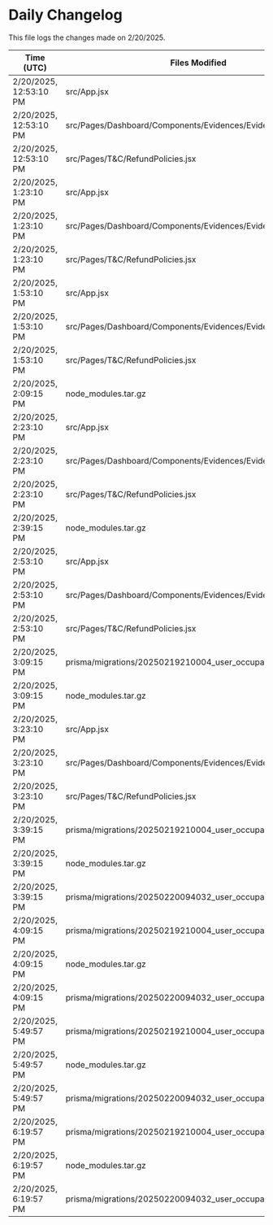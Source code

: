 # Daily Changelog

This file logs the changes made on 2/20/2025.

| Time (UTC)             | Files Modified                    | Changes (Addition/Deletion) |
|------------------------|-----------------------------------|-----------------------------|
| 2/20/2025, 12:53:10 PM | src/App.jsx | 3 Additions & 1 Deletions |
| 2/20/2025, 12:53:10 PM | src/Pages/Dashboard/Components/Evidences/Evidences.jsx | 23 Additions & 2 Deletions |
| 2/20/2025, 12:53:10 PM | src/Pages/T&C/RefundPolicies.jsx | 0 Additions & 0 Deletions |
| 2/20/2025, 1:23:10 PM | src/App.jsx | 3 Additions & 1 Deletions|
| 2/20/2025, 1:23:10 PM | src/Pages/Dashboard/Components/Evidences/Evidences.jsx | 23 Additions & 2 Deletions|
| 2/20/2025, 1:23:10 PM | src/Pages/T&C/RefundPolicies.jsx | 0 Additions & 0 Deletions|
| 2/20/2025, 1:53:10 PM | src/App.jsx | 3 Additions & 1 Deletions|
| 2/20/2025, 1:53:10 PM | src/Pages/Dashboard/Components/Evidences/Evidences.jsx | 23 Additions & 2 Deletions|
| 2/20/2025, 1:53:10 PM | src/Pages/T&C/RefundPolicies.jsx | 0 Additions & 0 Deletions|
| 2/20/2025, 2:09:15 PM | node_modules.tar.gz | 0 Additions & 0 Deletions|
| 2/20/2025, 2:23:10 PM | src/App.jsx | 3 Additions & 1 Deletions|
| 2/20/2025, 2:23:10 PM | src/Pages/Dashboard/Components/Evidences/Evidences.jsx | 23 Additions & 2 Deletions|
| 2/20/2025, 2:23:10 PM | src/Pages/T&C/RefundPolicies.jsx | 0 Additions & 0 Deletions|
| 2/20/2025, 2:39:15 PM | node_modules.tar.gz | 0 Additions & 0 Deletions|
| 2/20/2025, 2:53:10 PM | src/App.jsx | 3 Additions & 1 Deletions|
| 2/20/2025, 2:53:10 PM | src/Pages/Dashboard/Components/Evidences/Evidences.jsx | 23 Additions & 2 Deletions|
| 2/20/2025, 2:53:10 PM | src/Pages/T&C/RefundPolicies.jsx | 0 Additions & 0 Deletions|
| 2/20/2025, 3:09:15 PM | prisma/migrations/20250219210004_user_occupation/migration.sql | 0 Additions & 0 Deletions|
| 2/20/2025, 3:09:15 PM | node_modules.tar.gz | 0 Additions & 0 Deletions|
| 2/20/2025, 3:23:10 PM | src/App.jsx | 3 Additions & 1 Deletions|
| 2/20/2025, 3:23:10 PM | src/Pages/Dashboard/Components/Evidences/Evidences.jsx | 23 Additions & 2 Deletions|
| 2/20/2025, 3:23:10 PM | src/Pages/T&C/RefundPolicies.jsx | 0 Additions & 0 Deletions|
| 2/20/2025, 3:39:15 PM | prisma/migrations/20250219210004_user_occupation/migration.sql | 0 Additions & 0 Deletions|
| 2/20/2025, 3:39:15 PM | node_modules.tar.gz | 0 Additions & 0 Deletions|
| 2/20/2025, 3:39:15 PM | prisma/migrations/20250220094032_user_occupation/ | 0 Additions & 0 Deletions|
| 2/20/2025, 4:09:15 PM | prisma/migrations/20250219210004_user_occupation/migration.sql | 0 Additions & 0 Deletions|
| 2/20/2025, 4:09:15 PM | node_modules.tar.gz | 0 Additions & 0 Deletions|
| 2/20/2025, 4:09:15 PM | prisma/migrations/20250220094032_user_occupation/ | 0 Additions & 0 Deletions|
| 2/20/2025, 5:49:57 PM | prisma/migrations/20250219210004_user_occupation/migration.sql | 0 Additions & 0 Deletions|
| 2/20/2025, 5:49:57 PM | node_modules.tar.gz | 0 Additions & 0 Deletions|
| 2/20/2025, 5:49:57 PM | prisma/migrations/20250220094032_user_occupation/ | 0 Additions & 0 Deletions|
| 2/20/2025, 6:19:57 PM | prisma/migrations/20250219210004_user_occupation/migration.sql | 0 Additions & 0 Deletions|
| 2/20/2025, 6:19:57 PM | node_modules.tar.gz | 0 Additions & 0 Deletions|
| 2/20/2025, 6:19:57 PM | prisma/migrations/20250220094032_user_occupation/ | 0 Additions & 0 Deletions|
